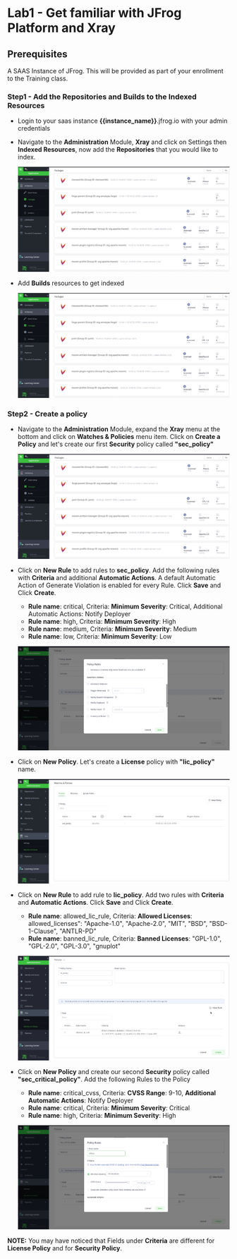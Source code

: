 # Lab1 - Get familiar with JFrog Platform and Xray

## Prerequisites
A SAAS Instance of JFrog. This will be provided as part of your enrollment to the Training class.

### Step1 - Add the Repositories and Builds to the Indexed Resources

- Login to your saas instance **{{instance_name}}**.jfrog.io with  your admin credentials

- Navigate to the **Administration** Module, **Xray** and click on Settings then **Indexed Resources**, now add the **Repositories** that you would like to index.

  ![Index Repositories](images/1-1.gif)
 
- Add **Builds** resources to get indexed
  
  ![Index Builds](images/1-2.gif)

### Step2 - Create a policy 

- Navigate to the **Administration** Module, expand the **Xray** menu at the bottom and click on **Watches & Policies** menu item. Click on **Create a Policy** and let's create our first **Security** policy called **"sec_policy"**
  
  ![Security Policy](images/1-3.gif)

- Click on **New Rule** to add rules to **sec_policy**. Add the following rules with **Criteria** and additional **Automatic Actions**. A default Automatic Action of Generate Violation is enabled for every Rule. Click **Save** and Click **Create**.
  * **Rule name**: critical, Criteria: **Minimum Severity**: Critical, Additional Automatic Actions: Notify Deployer
  * **Rule name**: high, Criteria: **Minimum Severity**: High
  * **Rule name**: medium, Criteria: **Minimum Severity**: Medium
  * **Rule name**: low, Criteria: **Minimum Severity**: Low
  
  ![Security Policy Rules](images/1-4.gif)

- Click on **New Policy**. Let's create a **License** policy with **"lic_policy"** name.
 
  ![License Policy](images/1-5.gif)

- Click on **New Rule** to add rule to **lic_policy**. Add two rules with **Criteria** and **Automatic Actions**. Click **Save** and Click **Create**.
  * **Rule name**: allowed_lic_rule, Criteria: **Allowed Licenses**: allowed_licenses": "Apache-1.0", "Apache-2.0", "MIT", "BSD", "BSD-1-Clause", "ANTLR-PD"
  * **Rule name**: banned_lic_rule, Criteria: **Banned Licenses**: "GPL-1.0", "GPL-2.0", "GPL-3.0", "gnuplot"
  
  ![License Policy Rules](images/1-6.gif)

- Click on **New Policy** and create our second **Security** policy called **"sec_critical_policy"**. Add the following Rules to the Policy
  * **Rule name**: critical_cvss, Criteria: **CVSS Range**: 9-10, **Additional Automatic Actions**: Notify Deployer
  * **Rule name**: critical, Criteria: **Minimum Severity**: Critical
  * **Rule name**: high, Criteria: **Minimum Severity**: High
 
  ![Security Policy and Rules](images/1-7.gif)
  
**NOTE:** You may have noticed that Fields under **Criteria** are different for **License Policy** and for **Security Policy**.  





